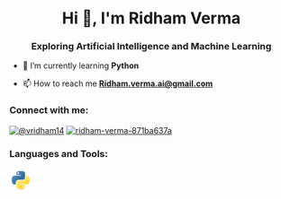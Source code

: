 <h1 align="center">Hi 👋, I'm Ridham Verma</h1>
<h3 align="center">Exploring Artificial Intelligence and Machine Learning</h3>

- 🌱 I’m currently learning **Python**

- 📫 How to reach me **Ridham.verma.ai@gmail.com**

<h3 align="left">Connect with me:</h3>
<p align="left">
<a href="https://twitter.com/@vridham14" target="blank"><img align="center" src="https://raw.githubusercontent.com/rahuldkjain/github-profile-readme-generator/master/src/images/icons/Social/twitter.svg" alt="@vridham14" height="30" width="40" /></a>
<a href="https://linkedin.com/in/ridham-verma-871ba637a" target="blank"><img align="center" src="https://raw.githubusercontent.com/rahuldkjain/github-profile-readme-generator/master/src/images/icons/Social/linked-in-alt.svg" alt="ridham-verma-871ba637a" height="30" width="40" /></a>
</p>

<h3 align="left">Languages and Tools:</h3>
<p align="left"> <a href="https://www.python.org" target="_blank" rel="noreferrer"> <img src="https://raw.githubusercontent.com/devicons/devicon/master/icons/python/python-original.svg" alt="python" width="40" height="40"/> </a> </p>
